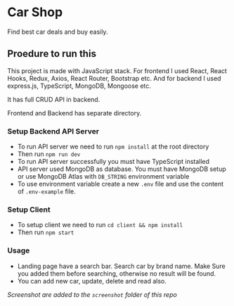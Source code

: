 # Car Shop

Find best car deals and buy easily.

## Proedure to run this

This project is made with JavaScript stack. For frontend I used React, React Hooks, Redux, Axios, React Router, Bootstrap etc. And for backend I used express.js, TypeScript, MongoDB, Mongoose etc.

It has full CRUD API in backend.

Frontend and Backend has separate directory.

### Setup Backend API Server

- To run API server we need to run `npm install` at the root directory
- Then run `npm run dev`
- To run API server successfully you must have TypeScript installed
- API server used MongoDB as database. You must have MongoDB setup or use MongoDB Atlas with `DB_STRING` environment variable
- To use environment variable create a new `.env` file and use the content of `.env-example` file.

### Setup Client

- To setup client we need to run `cd client && npm install`
- Then run `npm start`

### Usage

- Landing page have a search bar. Search car by brand name. Make Sure you added them before searching, otherwise no result will be found.
- You can add new car, update, delete and read also.

_Screenshot are added to the `screenshot` folder of this repo_
